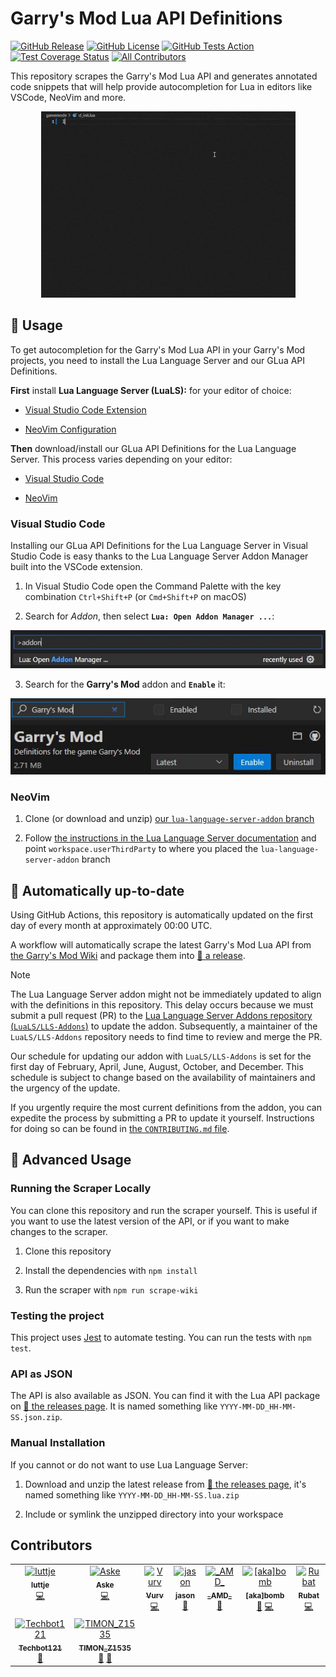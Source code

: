 # Garry's Mod Lua API Definitions

[![GitHub Release](https://img.shields.io/github/v/release/luttje/glua-api-snippets)](https://github.com/luttje/glua-api-snippets/releases)
[![GitHub License](https://img.shields.io/github/license/luttje/glua-api-snippets)](https://github.com/luttje/glua-api-snippets/blob/main/LICENSE)
[![GitHub Tests Action](https://github.com/luttje/glua-api-snippets/actions/workflows/tests.yml/badge.svg)](https://github.com/luttje/glua-api-snippets/actions/workflows/tests.yml)
[![Test Coverage Status](https://coveralls.io/repos/github/luttje/glua-api-snippets/badge.svg?branch=main)](https://coveralls.io/github/luttje/glua-api-snippets?branch=main)
[![All Contributors](https://img.shields.io/github/all-contributors/luttje/glua-api-snippets?color=ee8449&style=flat-square)](#contributors)

This repository scrapes the Garry's Mod Lua API and generates annotated code snippets that will help provide autocompletion for Lua in editors like VSCode, NeoVim and more.

<div align="center">

![VSCode showing autocomplete options from the GLua API while typing code with EmmyLua](docs/demo-autocompletion.gif)

</div>

## 🔨 Usage

To get autocompletion for the Garry's Mod Lua API in your Garry's Mod projects, you need to install the Lua Language Server and our GLua API Definitions.

**First** install **Lua Language Server (LuaLS):** for your editor of choice:

  * [Visual Studio Code Extension](https://marketplace.visualstudio.com/items?itemName=sumneko.lua)
  
  * [NeoVim Configuration](https://github.com/LuaLS/lua-language-server#neovim)
  
**Then** download/install our GLua API Definitions for the Lua Language Server. This process varies depending on your editor:

  * [Visual Studio Code](#visual-studio-code)
  
  * [NeoVim](#neovim)

### Visual Studio Code

Installing our GLua API Definitions for the Lua Language Server in Visual Studio Code is easy thanks to the Lua Language Server Addon Manager built into the VSCode extension.

1. In Visual Studio Code open the Command Palette with the key combination `Ctrl+Shift+P` (or `Cmd+Shift+P` on macOS)

2. Search for *Addon*, then select **`Lua: Open Addon Manager ...`**:

<div align="center">

![VSCode editor command suggestion showing: Lua: Open Addon Manager ...](docs/lls-addon-manager-command.jpg)

</div>
    
3. Search for the **Garry's Mod** addon and **`Enable`** it:

<div align="center">

![Lua Language Server Addon Manager showing the Garry's Mod addon](docs/lls-addon-manager-gmod.jpg)

</div>

### NeoVim

1. Clone (or download and unzip) [our `lua-language-server-addon` branch](https://github.com/luttje/glua-api-snippets/tree/lua-language-server-addon)

2. Follow [the instructions in the Lua Language Server documentation](https://luals.github.io/wiki/addons/#installing-addons) and point `workspace.userThirdParty` to where you placed the `lua-language-server-addon` branch

## 📅 Automatically up-to-date

Using GitHub Actions, this repository is automatically updated on the first day of every month at approximately 00:00 UTC.

A workflow will automatically scrape the latest Garry's Mod Lua API from [the Garry's Mod Wiki](https://wiki.facepunch.com/gmod/) and package them into [🔗 a release](https://github.com/luttje/glua-api-snippets/releases).

> [!NOTE]
>
> The Lua Language Server addon might not be immediately updated to align with the definitions in this repository. This delay occurs because we must submit a pull request (PR) to the [Lua Language Server Addons repository (`LuaLS/LLS-Addons`)](https://github.com/LuaLS/LLS-Addons) to update the addon. Subsequently, a maintainer of the `LuaLS/LLS-Addons` repository needs to find time to review and merge the PR.
>
> Our schedule for updating our addon with `LuaLS/LLS-Addons` is set for the first day of February, April, June, August, October, and December.
> This schedule is subject to change based on the availability of maintainers and the urgency of the update.
>
> If you urgently require the most current definitions from the addon, you can expedite the process by submitting a PR to update it yourself. Instructions for doing so can be found in [the `CONTRIBUTING.md` file](https://github.com/luttje/glua-api-snippets/blob/main/CONTRIBUTING.md#updating-the-addon-for-lua-language-server).

## 🤖 Advanced Usage

### Running the Scraper Locally

You can clone this repository and run the scraper yourself. This is useful if you want to use the latest version of the API, or if you want to make changes to the scraper.

1. Clone this repository

2. Install the dependencies with `npm install`

3. Run the scraper with `npm run scrape-wiki`

### Testing the project

This project uses [Jest](https://jestjs.io/) to automate testing. You can run the tests with `npm test`.

### API as JSON

The API is also available as JSON. You can find it with the Lua API package on [🔗 the releases page](https://github.com/luttje/glua-api-snippets/releases). It is named something like `YYYY-MM-DD_HH-MM-SS.json.zip`.

### Manual Installation

If you cannot or do not want to use Lua Language Server:

1. Download and unzip the latest release from [🔗 the releases page](https://github.com/luttje/glua-api-snippets/releases), it's named something like `YYYY-MM-DD_HH-MM-SS.lua.zip`

2. Include or symlink the unzipped directory into your workspace

## Contributors

<!-- ALL-CONTRIBUTORS-LIST:START - Do not remove or modify this section -->
<!-- prettier-ignore-start -->
<!-- markdownlint-disable -->
<table>
  <tbody>
    <tr>
      <td align="center" valign="top" width="14.28%"><a href="https://github.com/luttje"><img src="https://avatars.githubusercontent.com/u/2738114?v=4?s=100" width="100px;" alt="luttje"/><br /><sub><b>luttje</b></sub></a><br /><a href="#code-luttje" title="Code">💻</a></td>
      <td align="center" valign="top" width="14.28%"><a href="https://github.com/aske02"><img src="https://avatars.githubusercontent.com/u/45128441?v=4?s=100" width="100px;" alt="Aske"/><br /><sub><b>Aske</b></sub></a><br /><a href="#code-aske02" title="Code">💻</a></td>
      <td align="center" valign="top" width="14.28%"><a href="https://vurv78.github.io/"><img src="https://avatars.githubusercontent.com/u/56230599?v=4?s=100" width="100px;" alt="Vurv"/><br /><sub><b>Vurv</b></sub></a><br /><a href="#code-Vurv78" title="Code">💻</a></td>
      <td align="center" valign="top" width="14.28%"><a href="https://github.com/yogwoggf"><img src="https://avatars.githubusercontent.com/u/100450992?v=4?s=100" width="100px;" alt="jason"/><br /><sub><b>jason</b></sub></a><br /><a href="#ideas-yogwoggf" title="Ideas, Planning, & Feedback">🤔</a></td>
      <td align="center" valign="top" width="14.28%"><a href="https://blog.amd-nick.me"><img src="https://avatars.githubusercontent.com/u/9200174?v=4?s=100" width="100px;" alt="_AMD_"/><br /><sub><b>_AMD_</b></sub></a><br /><a href="#bug-AMD-NICK" title="Bug reports">🐛</a></td>
      <td align="center" valign="top" width="14.28%"><a href="https://github.com/b0mbie"><img src="https://avatars.githubusercontent.com/u/69766525?v=4?s=100" width="100px;" alt="[aka]bomb"/><br /><sub><b>[aka]bomb</b></sub></a><br /><a href="#bug-b0mbie" title="Bug reports">🐛</a> <a href="#code-b0mbie" title="Code">💻</a></td>
      <td align="center" valign="top" width="14.28%"><a href="http://steamcommunity.com/id/Robotboy655"><img src="https://avatars.githubusercontent.com/u/3299036?v=4?s=100" width="100px;" alt="Rubat"/><br /><sub><b>Rubat</b></sub></a><br /><a href="#code-robotboy655" title="Code">💻</a></td>
    </tr>
    <tr>
      <td align="center" valign="top" width="14.28%"><a href="https://github.com/Techbot121"><img src="https://avatars.githubusercontent.com/u/3000604?v=4?s=100" width="100px;" alt="Techbot121"/><br /><sub><b>Techbot121</b></sub></a><br /><a href="#bug-Techbot121" title="Bug reports">🐛</a></td>
      <td align="center" valign="top" width="14.28%"><a href="https://github.com/TIMONz1535"><img src="https://avatars.githubusercontent.com/u/7351599?v=4?s=100" width="100px;" alt="TIMON_Z1535"/><br /><sub><b>TIMON_Z1535</b></sub></a><br /><a href="#ideas-TIMONz1535" title="Ideas, Planning, & Feedback">🤔</a> <a href="#bug-TIMONz1535" title="Bug reports">🐛</a></td>
    </tr>
  </tbody>
</table>

<!-- markdownlint-restore -->
<!-- prettier-ignore-end -->

<!-- ALL-CONTRIBUTORS-LIST:END -->
